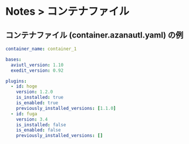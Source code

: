 # Notes > コンテナファイル

## コンテナファイル (container.azanautl.yaml) の例

```yaml
container_name: container_1

bases:
  aviutl_version: 1.10
  exedit_version: 0.92

plugins:
  - id: hoge
    version: 1.2.0
    is_installed: true
    is_enabled: true
    previously_installed_versions: [1.1.0]
  - id: fuga
    version: 3.4
    is_installed: false
    is_enabled: false
    previously_installed_versions: []
```
